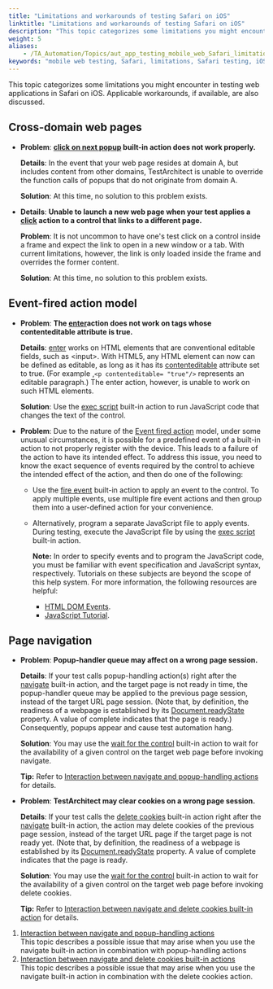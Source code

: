 ```yaml
--- 
title: "Limitations and workarounds of testing Safari on iOS"
linktitle: "Limitations and workarounds of testing Safari on iOS"
description: "This topic categorizes some limitations you might encounter in testing web applications in Safari on iOS. Applicable workarounds, if available, are also discussed."
weight: 5
aliases: 
    - /TA_Automation/Topics/aut_app_testing_mobile_web_Safari_limitations.html
keywords: "mobile web testing, Safari, limitations, Safari testing, iOS"
---
```


This topic categorizes some limitations you might encounter in testing web applications in Safari on iOS. Applicable workarounds, if available, are also discussed.

## Cross-domain web pages

-   **Problem**: **[click on next popup](/TA_Automation/Topics/bia_click_on_next_popup.html) built-in action does not work properly.**

    **Details**: In the event that your web page resides at domain A, but includes content from other domains, TestArchitect is unable to override the function calls of popups that do not originate from domain A.

    **Solution**: At this time, no solution to this problem exists.

-   **Details**: **Unable to launch a new web page when your test applies a [click](/TA_Automation/Topics/bia_click.html) action to a control that links to a different page.**

    **Problem**: It is not uncommon to have one's test click on a control inside a frame and expect the link to open in a new window or a tab. With current limitations, however, the link is only loaded inside the frame and overrides the former content.

    **Solution**: At this time, no solution to this problem exists.


## Event-fired action model

-   **Problem**: **The [enter](/TA_Automation/Topics/bia_enter.html)action does not work on tags whose contenteditable attribute is true.**

    **Details**: [enter](/TA_Automation/Topics/bia_enter.html) works on HTML elements that are conventional editable fields, such as <input\>. With HTML5, any HTML element can now can be defined as editable, as long as it has its [contenteditable](http://www.w3schools.com/tags/att_global_contenteditable.asp) attribute set to true. \(For example ,`<p contenteditable= "true"/>` represents an editable paragraph.\) The enter action, however, is unable to work on such HTML elements.

    **Solution**: Use the [exec script](/TA_Automation/Topics/bia_exec_script.html) built-in action to run JavaScript code that changes the text of the control.

-   **Problem**: Due to the nature of the [Event fired action](/TA_Automation/Topics/aut_app_testing_mobile_web_Safari.html#li_b5n_gll_yq) model, under some unusual circumstances, it is possible for a predefined event of a built-in action to not properly register with the device. This leads to a failure of the action to have its intended effect. To address this issue, you need to know the exact sequence of events required by the control to achieve the intended effect of the action, and then do one of the following:
    -   Use the [fire event](/TA_Automation/Topics/bia_fire_event.html) built-in action to apply an event to the control. To apply multiple events, use multiple fire event actions and then group them into a user-defined action for your convenience.
    -   Alternatively, program a separate JavaScript file to apply events. During testing, execute the JavaScript file by using the [exec script](/TA_Automation/Topics/bia_exec_script.html) built-in action.

        **Note:** In order to specify events and to program the JavaScript code, you must be familiar with event specification and JavaScript syntax, respectively. Tutorials on these subjects are beyond the scope of this help system. For more information, the following resources are helpful:

        -   [HTML DOM Events](http://www.w3schools.com/jsref/dom_obj_event.asp).
        -   [JavaScript Tutorial](http://www.w3schools.com/js/).

## Page navigation

-   **Problem**: **Popup-handler queue may affect on a wrong page session.**

    **Details**: If your test calls popup-handling action\(s\) right after the [navigate](/TA_Automation/Topics/bia_navigate.html) built-in action, and the target page is not ready in time, the popup-handler queue may be applied to the previous page session, instead of the target URL page session. \(Note that, by definition, the readiness of a webpage is established by its [Document.readyState](https://developer.mozilla.org/en-US/docs/Web/API/document.readyState) property. A value of complete indicates that the page is ready.\) Consequently, popups appear and cause test automation hang.

    **Solution**: You may use the [wait for the control](/TA_Automation/Topics/bia_wait_for_control.html) built-in action to wait for the availability of a given control on the target web page before invoking navigate.

    **Tip:** Refer to [Interaction between navigate and popup-handling actions](/TA_Automation/Topics/aut_app_testing_mobile_web_navigate.html) for details.

-   **Problem**: **TestArchitect may clear cookies on a wrong page session.**

    **Details**: If your test calls the [delete cookies](/TA_Automation/Topics/bia_delete_cookies.html) built-in action right after the [navigate](/TA_Automation/Topics/bia_navigate.html) built-in action, the action may delete cookies of the previous page session, instead of the target URL page if the target page is not ready yet. \(Note that, by definition, the readiness of a webpage is established by its [Document.readyState](https://developer.mozilla.org/en-US/docs/Web/API/document.readyState) property. A value of complete indicates that the page is ready.

    **Solution**: You may use the [wait for the control](/TA_Automation/Topics/bia_wait_for_control.html) built-in action to wait for the availability of a given control on the target web page before invoking delete cookies.

    **Tip:** Refer to [Interaction between navigate and delete cookies built-in action](/TA_Automation/Topics/aut_app_testing_mobile_web_navigate_delete_cookies.html) for details.


1.  [Interaction between navigate and popup-handling actions](/TA_Automation/Topics/aut_app_testing_mobile_web_navigate.html)  
This topic describes a possible issue that may arise when you use the navigate built-in action in combination with popup-handling actions
2.  [Interaction between navigate and delete cookies built-in actions](/TA_Automation/Topics/aut_app_testing_mobile_web_navigate_delete_cookies.html)  
This topic describes a possible issue that may arise when you use the navigate built-in action in combination with the delete cookies action.



